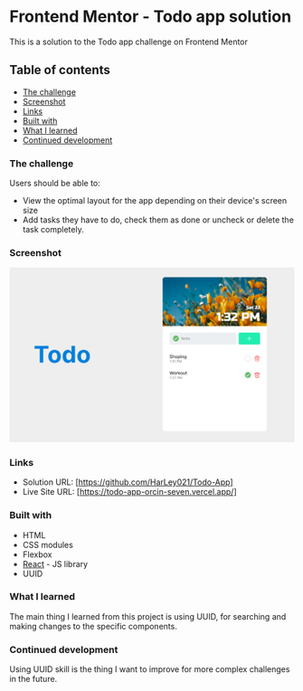 # Frontend Mentor - Todo app solution

This is a solution to the Todo app challenge on Frontend Mentor

## Table of contents

- [The challenge](#the-challenge)
- [Screenshot](#screenshot)
- [Links](#links)
- [Built with](#built-with)
- [What I learned](#what-i-learned)
- [Continued development](#continued-development)

### The challenge

Users should be able to:

- View the optimal layout for the app depending on their device's screen size
- Add tasks they have to do, check them as done or uncheck or delete the task completely.

### Screenshot

![](./Screenshot.png)

### Links

- Solution URL: [https://github.com/HarLey021/Todo-App]
- Live Site URL: [https://todo-app-orcin-seven.vercel.app/]

### Built with

- HTML
- CSS modules
- Flexbox
- [React](https://reactjs.org/) - JS library
- UUID

### What I learned

The main thing I learned from this project is using UUID, for searching and making changes to the specific components.

### Continued development

Using UUID skill is the thing I want to improve for more complex challenges in the future.
